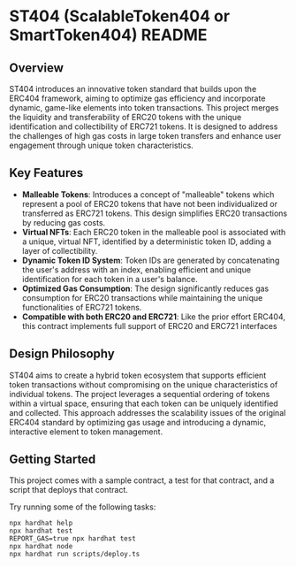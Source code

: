 # ST404 (ScalableToken404 or SmartToken404) README

## Overview

ST404 introduces an innovative token standard that builds upon the ERC404 framework, aiming to optimize gas efficiency and incorporate dynamic, game-like elements into token transactions. This project merges the liquidity and transferability of ERC20 tokens with the unique identification and collectibility of ERC721 tokens. It is designed to address the challenges of high gas costs in large token transfers and enhance user engagement through unique token characteristics.

## Key Features

- **Malleable Tokens**: Introduces a concept of "malleable" tokens which represent a pool of ERC20 tokens that have not been individualized or transferred as ERC721 tokens. This design simplifies ERC20 transactions by reducing gas costs.
- **Virtual NFTs**: Each ERC20 token in the malleable pool is associated with a unique, virtual NFT, identified by a deterministic token ID, adding a layer of collectibility.
- **Dynamic Token ID System**: Token IDs are generated by concatenating the user's address with an index, enabling efficient and unique identification for each token in a user's balance.
- **Optimized Gas Consumption**: The design significantly reduces gas consumption for ERC20 transactions while maintaining the unique functionalities of ERC721 tokens.
- **Compatible with both ERC20 and ERC721**: Like the prior effort ERC404, this contract implements full support of ERC20 and ERC721 interfaces

## Design Philosophy

ST404 aims to create a hybrid token ecosystem that supports efficient token transactions without compromising on the unique characteristics of individual tokens. The project leverages a sequential ordering of tokens within a virtual space, ensuring that each token can be uniquely identified and collected. This approach addresses the scalability issues of the original ERC404 standard by optimizing gas usage and introducing a dynamic, interactive element to token management.

## Getting Started

This project comes with a sample contract, a test for that contract, and a script that deploys that contract.

Try running some of the following tasks:

```shell
npx hardhat help
npx hardhat test
REPORT_GAS=true npx hardhat test
npx hardhat node
npx hardhat run scripts/deploy.ts
```
